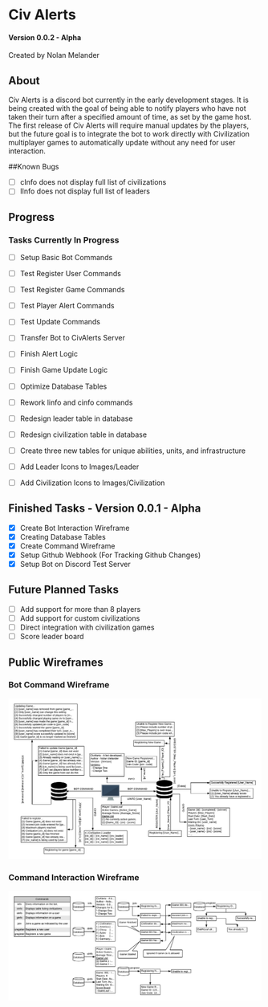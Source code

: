 # Civ Alerts
#### Version 0.0.2 - Alpha
Created by Nolan Melander

## About

Civ Alerts is a discord bot currently in the early development stages. It is being created with the goal of being able 
to notify players who have not taken their turn after a specified amount of time, as set by the game host. The first 
release of Civ Alerts will require manual updates by the players, but the future goal is to integrate the bot to work 
directly with Civilization multiplayer games to automatically update without any need for user interaction.

##Known Bugs
-[ ] cInfo does not display full list of civilizations
-[ ] lInfo does not display full list of leaders

## Progress
### Tasks Currently In Progress
- [ ] Setup Basic Bot Commands
- [ ] Test Register User Commands
- [ ] Test Register Game Commands
- [ ] Test Player Alert Commands
- [ ] Test Update Commands
- [ ] Transfer Bot to CivAlerts Server
- [ ] Finish Alert Logic
- [ ] Finish Game Update Logic
- [ ] Optimize Database Tables
- [ ] Rework linfo and cinfo commands
- [ ] Redesign leader table in database
- [ ] Redesign civilization table in database
- [ ] Create three new tables for unique abilities, units, and infrastructure
- [ ] Add Leader Icons to Images/Leader
- [ ] Add Civilization Icons to Images/Civilization


## Finished Tasks - Version 0.0.1 - Alpha
- [x] Create Bot Interaction Wireframe
- [x] Creating Database Tables
- [x] Create Command Wireframe 
- [x] Setup Github Webhook (For Tracking Github Changes)
- [x] Setup Bot on Discord Test Server

## Future Planned Tasks
- [ ] Add support for more than 8 players
- [ ] Add support for custom civilizations
- [ ] Direct integration with civilization games
- [ ] Score leader board

## Public Wireframes
### Bot Command Wireframe
![alt text](Images/Wireframe/CivAlert%20Commands.png "Bot Command Wireframe")
### Command Interaction Wireframe
![alt_text](Images/Wireframe/Flow%20Wireframe.png "Bot Command Interaction Wireframe")